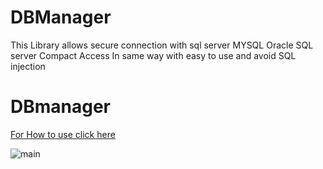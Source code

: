 # DBManager
This Library allows secure connection with
sql server
MYSQL
Oracle
SQL server Compact
Access
In same way with easy to use and avoid SQL injection
# DBmanager
[For How to use click here](http://hussienahmmed.blogspot.com/2013/06/dbmanager.html)



![main](http://attach.alruabye.net/dbmanager/DataBaseWorking1.png)
